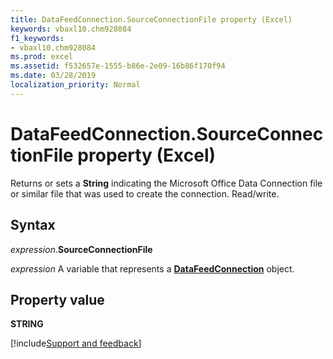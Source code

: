 ```yaml
---
title: DataFeedConnection.SourceConnectionFile property (Excel)
keywords: vbaxl10.chm928084
f1_keywords:
- vbaxl10.chm928084
ms.prod: excel
ms.assetid: f532657e-1555-b86e-2e09-16b86f170f94
ms.date: 03/28/2019
localization_priority: Normal
---
```



# DataFeedConnection.SourceConnectionFile property (Excel)

Returns or sets a  **String** indicating the Microsoft Office Data Connection file or similar file that was used to create the connection. Read/write.


## Syntax

_expression_.**SourceConnectionFile**

_expression_ A variable that represents a **[DataFeedConnection](Excel.datafeedconnection.md)** object.


## Property value

**STRING**




[!include[Support and feedback](~/includes/feedback-boilerplate.md)]
